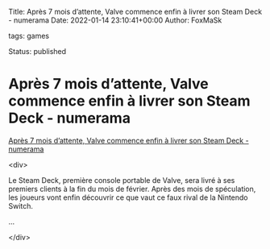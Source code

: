 Title: Après 7 mois d’attente, Valve commence enfin à livrer son Steam Deck - numerama
Date: 2022-01-14 23:10:41+00:00
Author: FoxMaSk 

tags: games

Status: published





# Après 7 mois d’attente, Valve commence enfin à livrer son Steam Deck - numerama

[Après 7 mois d’attente, Valve commence enfin à livrer son Steam Deck - numerama](https://www.numerama.com/tech/820891-sept-mois-apres-les-precommandes-le-steam-deck-sapprete-enfin-a-arriver-sur-le-marche.html)

&lt;div&gt;

Le Steam Deck, première console portable de Valve, sera livré à ses
premiers clients à la fin du mois de février. Après des mois de
spéculation, les joueurs vont enfin découvrir ce que vaut ce faux rival
de la Nintendo Switch.

...

&lt;/div&gt;